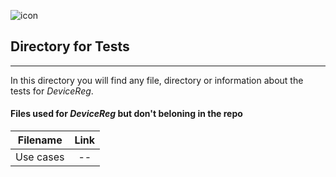 ![icon](https://cdn2.iconfinder.com/data/icons/bitsies/128/Experiment-32.png)  
## Directory for Tests  
***  
In this directory you will find any file, directory or information about the tests for *DeviceReg*.  

#### Files used for *DeviceReg* but don't beloning in the repo
| Filename        | Link        |
| ------------- |:-------------:| 
| Use cases      | --  |

